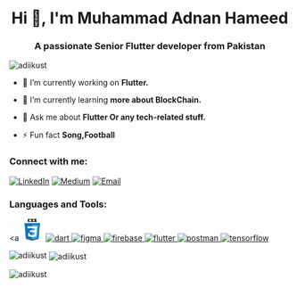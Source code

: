 <h1 align="center">Hi 👋, I'm Muhammad Adnan Hameed</h1>
<h3 align="center">A passionate Senior Flutter developer from Pakistan</h3>

<p align="left"> <img src="https://komarev.com/ghpvc/?username=adiikust&label=Profile%20views&color=0e75b6&style=flat" alt="adiikust" /> </p>

- 🔭 I’m currently working on **Flutter.**

- 🌱 I’m currently learning **more about BlockChain.**

- 💬 Ask me about **Flutter Or any tech-related stuff.**

- ⚡ Fun fact **Song,Football**

<h3 align="left">Connect with me:</h3>
<p align="left">
  
[![LinkedIn](https://img.shields.io/badge/LinkedIn-%230077B5.svg?logo=linkedin&logoColor=white)](https://www.linkedin.com/in/muhammad-adnan-hameed-52850a20a) 
[![Medium](https://img.shields.io/badge/Medium-%23000000.svg?logo=medium&logoColor=white)](https://medium.com/@adnan.hameed277)
[![Email](https://img.shields.io/badge/Email-%230077B5.svg?logo=mail.ru&logoColor=white)](mailto:adnan.hameed277@gmail.com)

</p>

<h3 align="left">Languages and Tools:</h3>

<a <img src="https://raw.githubusercontent.com/devicons/devicon/master/icons/css3/css3-original-wordmark.svg" alt="css3" width="40" height="40"/> </a> <a href="https://dart.dev" target="_blank" rel="noreferrer"> <img src="https://www.vectorlogo.zone/logos/dartlang/dartlang-icon.svg" alt="dart" width="40" height="40"/> </a> <a href="https://www.figma.com/" target="_blank" rel="noreferrer"> <img src="https://www.vectorlogo.zone/logos/figma/figma-icon.svg" alt="figma" width="40" height="40"/> </a> <a href="https://firebase.google.com/" target="_blank" rel="noreferrer"> <img src="https://www.vectorlogo.zone/logos/firebase/firebase-icon.svg" alt="firebase" width="40" height="40"/> </a> <a href="https://flutter.dev" target="_blank" rel="noreferrer"> <img src="https://www.vectorlogo.zone/logos/flutterio/flutterio-icon.svg" alt="flutter" width="40" height="40"/>  </a> <a href="https://postman.com" target="_blank" rel="noreferrer"> <img src="https://www.vectorlogo.zone/logos/getpostman/getpostman-icon.svg" alt="postman" width="40" height="40"/> </a> <a href="https://www.tensorflow.org" target="_blank" rel="noreferrer"> <img src="https://www.vectorlogo.zone/logos/tensorflow/tensorflow-icon.svg" alt="tensorflow" width="40" height="40"/> </a> </p>

<p><img align="left" src="https://github-readme-stats.vercel.app/api/top-langs?username=adiikust&show_icons=true&locale=en&layout=compact" alt="adiikust" /></p>

<p>&nbsp;<img align="center" src="https://github-readme-stats.vercel.app/api?username=adiikust&show_icons=true&locale=en" alt="adiikust" /></p>

<p><img align="center" src="https://github-readme-streak-stats.herokuapp.com/?user=adiikust&" alt="adiikust" /></p>
